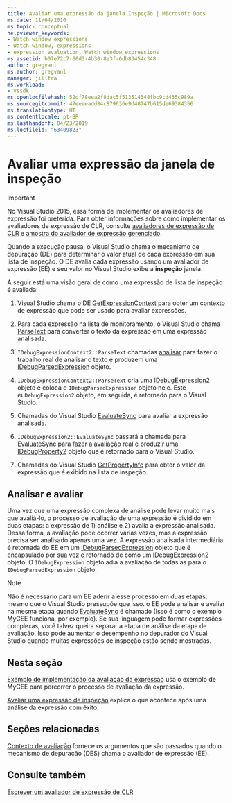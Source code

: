 ```yaml
---
title: Avaliar uma expressão da janela Inspeção | Microsoft Docs
ms.date: 11/04/2016
ms.topic: conceptual
helpviewer_keywords:
- Watch window expressions
- Watch window, expressions
- expression evaluation, Watch window expressions
ms.assetid: b07e72c7-60d3-4b30-8e3f-6db83454c348
author: gregvanl
ms.author: gregvanl
manager: jillfra
ms.workload:
- vssdk
ms.openlocfilehash: 52df78eea2f8dac5f513514348fbc9cd435c989a
ms.sourcegitcommit: 47eeeeadd84c879636e9d48747b615de69384356
ms.translationtype: HT
ms.contentlocale: pt-BR
ms.lasthandoff: 04/23/2019
ms.locfileid: "63409823"
---
```

# <a name="evaluate-a-watch-window-expression"></a>Avaliar uma expressão da janela de inspeção
> [!IMPORTANT]
> No Visual Studio 2015, essa forma de implementar os avaliadores de expressão foi preterida. Para obter informações sobre como implementar os avaliadores de expressão de CLR, consulte [avaliadores de expressão de CLR](https://github.com/Microsoft/ConcordExtensibilitySamples/wiki/CLR-Expression-Evaluators) e [amostra do avaliador de expressão gerenciado](https://github.com/Microsoft/ConcordExtensibilitySamples/wiki/Managed-Expression-Evaluator-Sample).

 Quando a execução pausa, o Visual Studio chama o mecanismo de depuração (DE) para determinar o valor atual de cada expressão em sua lista de inspeção. O DE avalia cada expressão usando um avaliador de expressão (EE) e seu valor no Visual Studio exibe a **inspeção** janela.

 A seguir está uma visão geral de como uma expressão de lista de inspeção é avaliada:

1. Visual Studio chama o DE [GetExpressionContext](../../extensibility/debugger/reference/idebugstackframe2-getexpressioncontext.md) para obter um contexto de expressão que pode ser usado para avaliar expressões.

2. Para cada expressão na lista de monitoramento, o Visual Studio chama [ParseText](../../extensibility/debugger/reference/idebugexpressioncontext2-parsetext.md) para converter o texto da expressão em uma expressão analisada.

3. `IDebugExpressionContext2::ParseText` chamadas [analisar](../../extensibility/debugger/reference/idebugexpressionevaluator-parse.md) para fazer o trabalho real de analisar o texto e produzem uma [IDebugParsedExpression](../../extensibility/debugger/reference/idebugparsedexpression.md) objeto.

4. `IDebugExpressionContext2::ParseText` cria uma [IDebugExpression2](../../extensibility/debugger/reference/idebugexpression2.md) objeto e coloca o `IDebugParsedExpression` objeto nele. Este eu`DebugExpression2` objeto, em seguida, é retornado para o Visual Studio.

5. Chamadas do Visual Studio [EvaluateSync](../../extensibility/debugger/reference/idebugexpression2-evaluatesync.md) para avaliar a expressão analisada.

6. `IDebugExpression2::EvaluateSync` passará a chamada para [EvaluateSync](../../extensibility/debugger/reference/idebugparsedexpression-evaluatesync.md) para fazer a avaliação real e produzir uma [IDebugProperty2](../../extensibility/debugger/reference/idebugproperty2.md) objeto que é retornado para o Visual Studio.

7. Chamadas do Visual Studio [GetPropertyInfo](../../extensibility/debugger/reference/idebugproperty2-getpropertyinfo.md) para obter o valor da expressão que é exibido na lista de inspeção.

## <a name="parse-then-evaluate"></a>Analisar e avaliar
 Uma vez que uma expressão complexa de análise pode levar muito mais que avaliá-lo, o processo de avaliação de uma expressão é dividido em duas etapas: a expressão de 1) análise e 2) avalia a expressão analisada. Dessa forma, a avaliação pode ocorrer várias vezes, mas a expressão precisa ser analisado apenas uma vez. A expressão analisada intermediária é retornada do EE em um [IDebugParsedExpression](../../extensibility/debugger/reference/idebugparsedexpression.md) objeto que é encapsulado por sua vez e retornado de como um [IDebugExpression2](../../extensibility/debugger/reference/idebugexpression2.md) objeto. O `IDebugExpression` objeto adia a avaliação de todas as para o `IDebugParsedExpression` objeto.

> [!NOTE]
> Não é necessário para um EE aderir a esse processo em duas etapas, mesmo que o Visual Studio pressupõe que isso. o EE pode analisar e avaliar na mesma etapa quando [EvaluateSync](../../extensibility/debugger/reference/idebugparsedexpression-evaluatesync.md) é chamado (Isso é como o exemplo MyCEE funciona, por exemplo). Se sua linguagem pode formar expressões complexas, você talvez queira separar a etapa de análise da etapa de avaliação. Isso pode aumentar o desempenho no depurador do Visual Studio quando muitas expressões de inspeção estão sendo mostradas.

## <a name="in-this-section"></a>Nesta seção
 [Exemplo de implementação da avaliação da expressão](../../extensibility/debugger/sample-implementation-of-expression-evaluation.md) usa o exemplo de MyCEE para percorrer o processo de avaliação da expressão.

 [Avaliar uma expressão de inspeção](../../extensibility/debugger/evaluating-a-watch-expression.md) explica o que acontece após uma análise da expressão com êxito.

## <a name="related-sections"></a>Seções relacionadas
 [Contexto de avaliação](../../extensibility/debugger/evaluation-context.md) fornece os argumentos que são passados quando o mecanismo de depuração (DES) chama o avaliador de expressão (EE).

## <a name="see-also"></a>Consulte também
 [Escrever um avaliador de expressão de CLR](../../extensibility/debugger/writing-a-common-language-runtime-expression-evaluator.md)